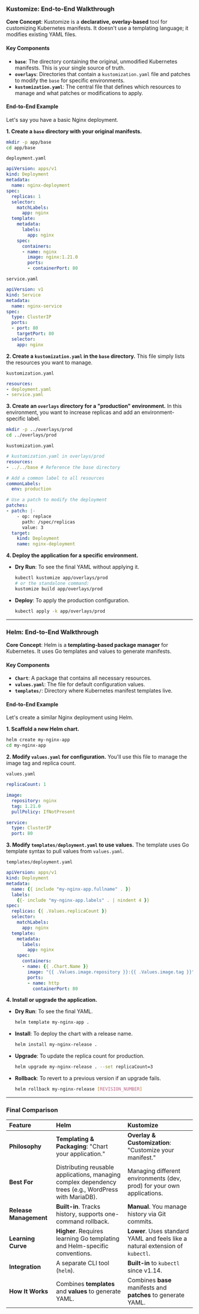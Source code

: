 
### Kustomize: End-to-End Walkthrough

**Core Concept**: Kustomize is a **declarative, overlay-based** tool for customizing Kubernetes manifests. It doesn't use a templating language; it modifies existing YAML files.

#### Key Components

  * **`base`**: The directory containing the original, unmodified Kubernetes manifests. This is your single source of truth.
  * **`overlays`**: Directories that contain a `kustomization.yaml` file and patches to modify the `base` for specific environments.
  * **`kustomization.yaml`**: The central file that defines which resources to manage and what patches or modifications to apply.

#### End-to-End Example

Let's say you have a basic Nginx deployment.

**1. Create a `base` directory with your original manifests.**

```bash
mkdir -p app/base
cd app/base
```

`deployment.yaml`

```yaml
apiVersion: apps/v1
kind: Deployment
metadata:
  name: nginx-deployment
spec:
  replicas: 1
  selector:
    matchLabels:
      app: nginx
  template:
    metadata:
      labels:
        app: nginx
    spec:
      containers:
      - name: nginx
        image: nginx:1.21.0
        ports:
        - containerPort: 80
```

`service.yaml`

```yaml
apiVersion: v1
kind: Service
metadata:
  name: nginx-service
spec:
  type: ClusterIP
  ports:
  - port: 80
    targetPort: 80
  selector:
    app: nginx
```

**2. Create a `kustomization.yaml` in the `base` directory.**
This file simply lists the resources you want to manage.

`kustomization.yaml`

```yaml
resources:
- deployment.yaml
- service.yaml
```

**3. Create an `overlays` directory for a "production" environment.**
In this environment, you want to increase replicas and add an environment-specific label.

```bash
mkdir -p ../overlays/prod
cd ../overlays/prod
```

`kustomization.yaml`

```yaml
# kustomization.yaml in overlays/prod
resources:
- ../../base # Reference the base directory

# Add a common label to all resources
commonLabels:
  env: production

# Use a patch to modify the deployment
patches:
- patch: |-
    - op: replace
      path: /spec/replicas
      value: 3
  target:
    kind: Deployment
    name: nginx-deployment
```

**4. Deploy the application for a specific environment.**

  * **Dry Run**: To see the final YAML without applying it.
    ```bash
    kubectl kustomize app/overlays/prod
    # or the standalone command:
    kustomize build app/overlays/prod
    ```
  * **Deploy**: To apply the production configuration.
    ```bash
    kubectl apply -k app/overlays/prod
    ```

-----

### Helm: End-to-End Walkthrough

**Core Concept**: Helm is a **templating-based package manager** for Kubernetes. It uses Go templates and values to generate manifests.

#### Key Components

  * **`Chart`**: A package that contains all necessary resources.
  * **`values.yaml`**: The file for default configuration values.
  * **`templates/`**: Directory where Kubernetes manifest templates live.

#### End-to-End Example

Let's create a similar Nginx deployment using Helm.

**1. Scaffold a new Helm chart.**

```bash
helm create my-nginx-app
cd my-nginx-app
```

**2. Modify `values.yaml` for configuration.**
You'll use this file to manage the image tag and replica count.

`values.yaml`

```yaml
replicaCount: 1

image:
  repository: nginx
  tag: 1.21.0
  pullPolicy: IfNotPresent

service:
  type: ClusterIP
  port: 80
```

**3. Modify `templates/deployment.yaml` to use values.**
The template uses Go template syntax to pull values from `values.yaml`.

`templates/deployment.yaml`

```yaml
apiVersion: apps/v1
kind: Deployment
metadata:
  name: {{ include "my-nginx-app.fullname" . }}
  labels:
    {{- include "my-nginx-app.labels" . | nindent 4 }}
spec:
  replicas: {{ .Values.replicaCount }}
  selector:
    matchLabels:
      app: nginx
  template:
    metadata:
      labels:
        app: nginx
    spec:
      containers:
      - name: {{ .Chart.Name }}
        image: "{{ .Values.image.repository }}:{{ .Values.image.tag }}"
        ports:
        - name: http
          containerPort: 80
```

**4. Install or upgrade the application.**

  * **Dry Run**: To see the final YAML.
    ```bash
    helm template my-nginx-app .
    ```
  * **Install**: To deploy the chart with a release name.
    ```bash
    helm install my-nginx-release .
    ```
  * **Upgrade**: To update the replica count for production.
    ```bash
    helm upgrade my-nginx-release . --set replicaCount=3
    ```
  * **Rollback**: To revert to a previous version if an upgrade fails.
    ```bash
    helm rollback my-nginx-release [REVISION_NUMBER]
    ```

-----

### Final Comparison

| Feature | Helm | Kustomize |
| :--- | :--- | :--- |
| **Philosophy** | **Templating & Packaging**: "Chart your application." | **Overlay & Customization**: "Customize your manifest." |
| **Best For** | Distributing reusable applications, managing complex dependency trees (e.g., WordPress with MariaDB). | Managing different environments (dev, prod) for your own applications. |
| **Release Management** | **Built-in**. Tracks history, supports one-command rollback. | **Manual**. You manage history via Git commits. |
| **Learning Curve** | **Higher**. Requires learning Go templating and Helm-specific conventions. | **Lower**. Uses standard YAML and feels like a natural extension of `kubectl`. |
| **Integration** | A separate CLI tool (`helm`). | **Built-in** to `kubectl` since v1.14. |
| **How It Works** | Combines **templates** and **values** to generate YAML. | Combines **base** manifests and **patches** to generate YAML. |
